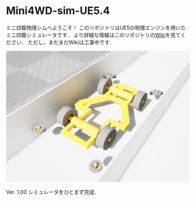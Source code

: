 # Mini4WD-sim-UE5.4
ミニ四駆物理シムへようこそ！
このリポジトリはUE5の物理エンジンを用いたミニ四駆シミュレータです．
より詳細な情報はこのリポジトリの[Wiki](https://github.com/omusymcomp/Mini4WD-sim-UE5.4/wiki)を見てください．
ただし，まだまだWikiは工事中です．

![ミニ四駆](Docs/title_image.jpg)

Ver. 1.00 
シミュレータをひとまず完成．
